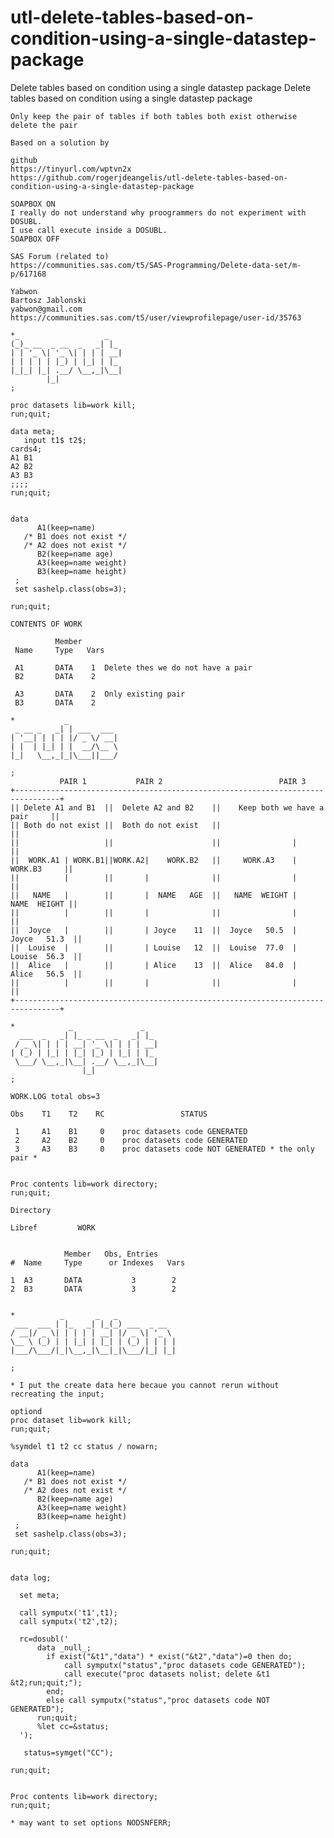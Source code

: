 # utl-delete-tables-based-on-condition-using-a-single-datastep-package
Delete tables based on condition using a single datastep package 
    Delete tables based on condition using a single datastep package                                                           
                                                                                                                               
    Only keep the pair of tables if both tables both exist otherwise delete the pair                                           
                                                                                                                               
    Based on a solution by                                                                                                     
                                                                                                                               
    github                                                                                                                     
    https://tinyurl.com/wptvn2x                                                                                                
    https://github.com/rogerjdeangelis/utl-delete-tables-based-on-condition-using-a-single-datastep-package                    
                                                                                                                               
    SOAPBOX ON                                                                                                                 
    I really do not understand why proogrammers do not experiment with DOSUBL.                                                 
    I use call execute inside a DOSUBL.                                                                                        
    SOAPBOX OFF                                                                                                                
                                                                                                                               
    SAS Forum (related to)                                                                                                     
    https://communities.sas.com/t5/SAS-Programming/Delete-data-set/m-p/617168                                                  
                                                                                                                               
    Yabwon                                                                                                                     
    Bartosz Jablonski                                                                                                          
    yabwon@gmail.com                                                                                                           
    https://communities.sas.com/t5/user/viewprofilepage/user-id/35763                                                          
                                                                                                                               
    *_                   _                                                                                                     
    (_)_ __  _ __  _   _| |_                                                                                                   
    | | '_ \| '_ \| | | | __|                                                                                                  
    | | | | | |_) | |_| | |_                                                                                                   
    |_|_| |_| .__/ \__,_|\__|                                                                                                  
            |_|                                                                                                                
    ;                                                                                                                          
                                                                                                                               
    proc datasets lib=work kill;                                                                                               
    run;quit;                                                                                                                  
                                                                                                                               
    data meta;                                                                                                                 
       input t1$ t2$;                                                                                                          
    cards4;                                                                                                                    
    A1 B1                                                                                                                      
    A2 B2                                                                                                                      
    A3 B3                                                                                                                      
    ;;;;                                                                                                                       
    run;quit;                                                                                                                  
                                                                                                                               
                                                                                                                               
    data                                                                                                                       
          A1(keep=name)                                                                                                        
       /* B1 does not exist */                                                                                                 
       /* A2 does not exist */                                                                                                 
          B2(keep=name age)                                                                                                    
          A3(keep=name weight)                                                                                                 
          B3(keep=name height)                                                                                                 
     ;                                                                                                                         
     set sashelp.class(obs=3);                                                                                                 
                                                                                                                               
    run;quit;                                                                                                                  
                                                                                                                               
    CONTENTS OF WORK                                                                                                           
                                                                                                                               
              Member                                                                                                           
     Name     Type   Vars                                                                                                      
                                                                                                                               
     A1       DATA    1  Delete thes we do not have a pair                                                                     
     B2       DATA    2                                                                                                        
                                                                                                                               
     A3       DATA    2  Only existing pair                                                                                    
     B3       DATA    2                                                                                                        
                                                                                                                               
    *           _                                                                                                              
     _ __ _   _| | ___  ___                                                                                                    
    | '__| | | | |/ _ \/ __|                                                                                                   
    | |  | |_| | |  __/\__ \                                                                                                   
    |_|   \__,_|_|\___||___/                                                                                                   
                                                                                                                               
    ;                                                                                                                          
               PAIR 1           PAIR 2                          PAIR 3                                                         
    +--------------------------------------------------------------------------------+                                         
    || Delete A1 and B1  ||  Delete A2 and B2    ||    Keep both we have a pair     ||                                         
    || Both do not exist ||  Both do not exist   ||                                 ||                                         
    ||                   ||                      ||                |                ||                                         
    ||  WORK.A1 | WORK.B1||WORK.A2|    WORK.B2   ||     WORK.A3    |    WORK.B3     ||                                         
    ||          |        ||       |              ||                |                ||                                         
    ||   NAME   |        ||       |  NAME   AGE  ||   NAME  WEIGHT |   NAME  HEIGHT ||                                         
    ||          |        ||       |              ||                |                ||                                         
    ||  Joyce   |        ||       | Joyce    11  ||  Joyce   50.5  |  Joyce   51.3  ||                                         
    ||  Louise  |        ||       | Louise   12  ||  Louise  77.0  |  Louise  56.3  ||                                         
    ||  Alice   |        ||       | Alice    13  ||  Alice   84.0  |  Alice   56.5  ||                                         
    ||          |        ||       |              ||                |                ||                                         
    +--------------------------------------------------------------------------------+                                         
                                                                                                                               
    *            _               _                                                                                             
      ___  _   _| |_ _ __  _   _| |_                                                                                           
     / _ \| | | | __| '_ \| | | | __|                                                                                          
    | (_) | |_| | |_| |_) | |_| | |_                                                                                           
     \___/ \__,_|\__| .__/ \__,_|\__|                                                                                          
                    |_|                                                                                                        
    ;                                                                                                                          
                                                                                                                               
    WORK.LOG total obs=3                                                                                                       
                                                                                                                               
    Obs    T1    T2    RC                 STATUS                                                                               
                                                                                                                               
     1     A1    B1     0    proc datasets code GENERATED                                                                      
     2     A2    B2     0    proc datasets code GENERATED                                                                      
     3     A3    B3     0    proc datasets code NOT GENERATED * the only pair *                                                
                                                                                                                               
                                                                                                                               
    Proc contents lib=work directory;                                                                                          
    run;quit;                                                                                                                  
                                                                                                                               
    Directory                                                                                                                  
                                                                                                                               
    Libref         WORK                                                                                                        
                                                                                                                               
                                                                                                                               
                Member   Obs, Entries                                                                                          
    #  Name     Type      or Indexes   Vars                                                                                    
                                                                                                                               
    1  A3       DATA           3        2                                                                                      
    2  B3       DATA           3        2                                                                                      
                                                                                                                               
                                                                                                                               
    *          _       _   _                                                                                                   
     ___  ___ | |_   _| |_(_) ___  _ __                                                                                        
    / __|/ _ \| | | | | __| |/ _ \| '_ \                                                                                       
    \__ \ (_) | | |_| | |_| | (_) | | | |                                                                                      
    |___/\___/|_|\__,_|\__|_|\___/|_| |_|                                                                                      
                                                                                                                               
    ;                                                                                                                          
                                                                                                                               
    * I put the create data here becaue you cannot rerun without recreating the input;                                         
                                                                                                                               
    optiond                                                                                                                    
    proc dataset lib=work kill;                                                                                                
    run;quit;                                                                                                                  
                                                                                                                               
    %symdel t1 t2 cc status / nowarn;                                                                                          
                                                                                                                               
    data                                                                                                                       
          A1(keep=name)                                                                                                        
       /* B1 does not exist */                                                                                                 
       /* A2 does not exist */                                                                                                 
          B2(keep=name age)                                                                                                    
          A3(keep=name weight)                                                                                                 
          B3(keep=name height)                                                                                                 
     ;                                                                                                                         
     set sashelp.class(obs=3);                                                                                                 
                                                                                                                               
    run;quit;                                                                                                                  
                                                                                                                               
                                                                                                                               
    data log;                                                                                                                  
                                                                                                                               
      set meta;                                                                                                                
                                                                                                                               
      call symputx('t1',t1);                                                                                                   
      call symputx('t2',t2);                                                                                                   
                                                                                                                               
      rc=dosubl('                                                                                                              
          data _null_;                                                                                                         
            if exist("&t1","data") * exist("&t2","data")=0 then do;                                                            
                call symputx("status","proc datasets code GENERATED");                                                         
                call execute("proc datasets nolist; delete &t1 &t2;run;quit;");                                                
            end;                                                                                                               
            else call symputx("status","proc datasets code NOT GENERATED");                                                    
          run;quit;                                                                                                            
          %let cc=&status;                                                                                                     
      ');                                                                                                                      
                                                                                                                               
       status=symget("CC");                                                                                                    
                                                                                                                               
    run;quit;                                                                                                                  
                                                                                                                               
                                                                                                                               
    Proc contents lib=work directory;                                                                                          
    run;quit;                                                                                                                  
                                                                                                                               
    * may want to set options NODSNFERR;                                                                                       
                                                                                                                               
                                                                                                                               

